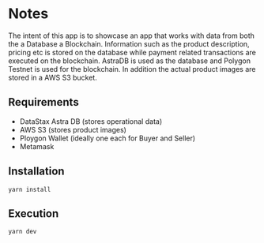 # Notes

The intent of this app is to showcase an app that works with data from both the a Database a Blockchain. Information such as the product description, pricing etc is stored on the database while payment related transactions are executed on the blockchain. AstraDB is used as the database and Polygon Testnet is used for the blockchain. In addition the actual product images are stored in a AWS S3 bucket.

## Requirements

- DataStax Astra DB (stores operational data)
- AWS S3 (stores product images)
- Ploygon Wallet (ideally one each for Buyer and Seller)
- Metamask

## Installation
```shell
yarn install
```

## Execution
```shell
yarn dev
```


